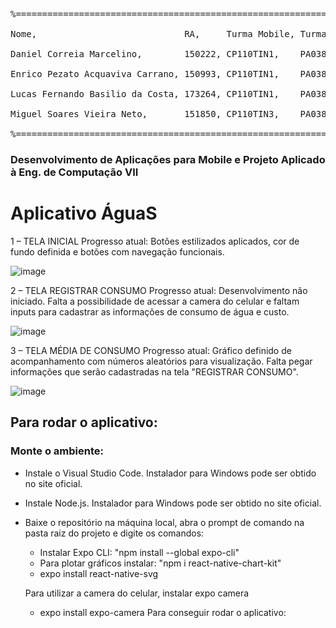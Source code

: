 <pre>
<br>%===============================================================
<br>Nome,                            RA,     Turma Mobile, Turma PA
<br>Daniel Correia Marcelino,        150222, CP110TIN1,    PA038TIN1
<br>Enrico Pezato Acquaviva Carrano, 150993, CP110TIN1,    PA038TIN1
<br>Lucas Fernando Basilio da Costa, 173264, CP110TIN1,    PA038TIN1
<br>Miguel Soares Vieira Neto,       151850, CP110TIN3,    PA038TIN3
<br>%===============================================================
</pre>

### Desenvolvimento de Aplicações para Mobile e Projeto Aplicado à Eng. de Computação VII

# Aplicativo ÁguaS


1 – TELA INICIAL 
 Progresso atual: Botões estilizados aplicados, cor de fundo definida e botões com navegação funcionais. 

![image](https://user-images.githubusercontent.com/28276248/170159394-ffce401f-842a-4ab7-9c14-12aac2f3e72b.png)




2 – TELA REGISTRAR CONSUMO 
 Progresso atual: Desenvolvimento não iniciado.
 Falta a possibilidade de acessar a camera do celular e faltam inputs para cadastrar as informações de consumo de água e custo.

![image](https://user-images.githubusercontent.com/28276248/170159324-4fef1199-bf41-4ab1-ae8a-63b6ca3ecde6.png)




3 – TELA MÉDIA DE CONSUMO 
Progresso atual: Gráfico definido de acompanhamento com números aleatórios para visualização.
Falta pegar informações que serão cadastradas na tela "REGISTRAR CONSUMO".

![image](https://user-images.githubusercontent.com/28276248/170159440-b2863394-02ad-4821-b9da-f7285d7d0f30.png)


## Para rodar o aplicativo:
### Monte o ambiente:
- Instale o Visual Studio Code. Instalador para Windows pode ser obtido no site oficial.
- Instale Node.js. Instalador para Windows pode ser obtido no site oficial.
- Baixe o repositório na máquina local, abra o prompt de comando na pasta raiz do projeto e digite os comandos:
  - Instalar Expo CLI: "npm install --global expo-cli"
  - Para plotar gráficos instalar: "npm i react-native-chart-kit"
  - expo install react-native-svg

  Para utilizar a camera do celular, instalar expo camera
  - expo install expo-camera
Para conseguir rodar o aplicativo:


